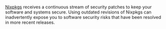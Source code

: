 [Nixpkgs](https://github.com/NixOS/nixpkgs) receives a continuous stream of security patches to keep your software and systems secure.
Using outdated revisions of Nixpkgs can inadvertently expose you to software security risks that have been resolved in more recent releases.
